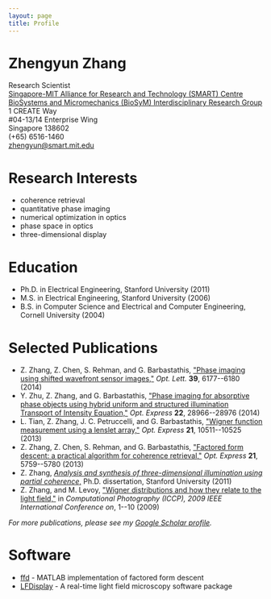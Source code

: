 ```yaml
---
layout: page
title: Profile
---
```


Zhengyun Zhang  
==============
Research Scientist  
[Singapore-MIT Alliance for Research and Technology (SMART) Centre](http://smart.mit.edu/)  
[BioSystems and Micromechanics (BioSyM) Interdisciplinary Research Group](http://smart.mit.edu/research/biosym/biosym.html)  
1 CREATE Way  
#04-13/14 Enterprise Wing  
Singapore 138602  
(+65) 6516-1460  
[zhengyun@smart.mit.edu](mailto:zhengyun@smart.mit.edu)

Research Interests
==================

 * coherence retrieval
 * quantitative phase imaging
 * numerical optimization in optics
 * phase space in optics
 * three-dimensional display

Education
=========

 * Ph.D. in Electrical Engineering, Stanford University (2011)
 * M.S. in Electrical Engineering, Stanford University (2006)
 * B.S. in Computer Science and Electrical and Computer Engineering, Cornell University (2004)

Selected Publications
=====================

 * Z. Zhang, Z. Chen, S. Rehman, and G. Barbastathis, ["Phase imaging using shifted wavefront sensor images,"](https://www.osapublishing.org/ol/abstract.cfm?uri=ol-39-21-6177) *Opt. Lett.* **39**, 6177--6180 (2014)
 * Y. Zhu, Z. Zhang, and G. Barbastathis, ["Phase imaging for absorptive phase objects using hybrid uniform and structured illumination Transport of Intensity Equation,"](https://www.osapublishing.org/oe/abstract.cfm?uri=oe-22-23-28966) *Opt. Express* **22**, 28966--28976 (2014)
 * L. Tian, Z. Zhang, J. C. Petruccelli, and G. Barbastathis, ["Wigner function measurement using a lenslet array,"](https://www.osapublishing.org/oe/abstract.cfm?uri=oe-21-9-10511) *Opt. Express* **21**, 10511--10525 (2013)
 * Z. Zhang, Z. Chen, S. Rehman, and G. Barbastathis, ["Factored form descent: a practical algorithm for coherence retrieval,"](https://www.osapublishing.org/oe/abstract.cfm?uri=oe-21-5-5759) *Opt. Express* **21**, 5759--5780 (2013)
 * Z. Zhang, [*Analysis and synthesis of three-dimensional illumination using partial coherence*,](http://purl.stanford.edu/vn229hj9775) Ph.D. dissertation, Stanford University (2011)
 * Z. Zhang, and M. Levoy, ["Wigner distributions and how they relate to the light field,"](http://ieeexplore.ieee.org/stamp/stamp.jsp?tp=&arnumber=5559007&isnumber=5559002) in *Computational Photography (ICCP), 2009 IEEE International Conference on*, 1--10 (2009)

*For more publications, please see my [Google Scholar profile](https://scholar.google.com/citations?user=0Eo626QAAAAJ).*

Software
========

 * [ffd](https://github.com/zaltor/ffd) - MATLAB implementation of factored form descent
 * [LFDisplay](http://graphics.stanford.edu/software/LFDisplay) - A real-time light field microscopy software package
